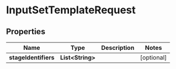 # InputSetTemplateRequest

## Properties
Name | Type | Description | Notes
------------ | ------------- | ------------- | -------------
**stageIdentifiers** | **List&lt;String&gt;** |  |  [optional]
